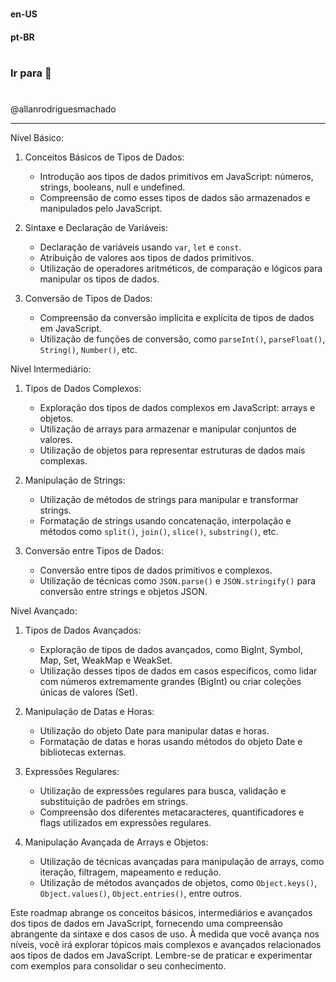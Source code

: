 #                 

#### en-US

#### pt-BR

#


### Ir para []()🚀

#
@allanrodriguesmachado






---


Nível Básico:

1. Conceitos Básicos de Tipos de Dados:
    - Introdução aos tipos de dados primitivos em JavaScript: números, strings, booleans, null e undefined.
    - Compreensão de como esses tipos de dados são armazenados e manipulados pelo JavaScript.

2. Sintaxe e Declaração de Variáveis:
    - Declaração de variáveis usando `var`, `let` e `const`.
    - Atribuição de valores aos tipos de dados primitivos.
    - Utilização de operadores aritméticos, de comparação e lógicos para manipular os tipos de dados.

3. Conversão de Tipos de Dados:
    - Compreensão da conversão implícita e explícita de tipos de dados em JavaScript.
    - Utilização de funções de conversão, como `parseInt()`, `parseFloat()`, `String()`, `Number()`, etc.

Nível Intermediário:

1. Tipos de Dados Complexos:
    - Exploração dos tipos de dados complexos em JavaScript: arrays e objetos.
    - Utilização de arrays para armazenar e manipular conjuntos de valores.
    - Utilização de objetos para representar estruturas de dados mais complexas.

2. Manipulação de Strings:
    - Utilização de métodos de strings para manipular e transformar strings.
    - Formatação de strings usando concatenação, interpolação e métodos como `split()`, `join()`, `slice()`, `substring()`, etc.

3. Conversão entre Tipos de Dados:
    - Conversão entre tipos de dados primitivos e complexos.
    - Utilização de técnicas como `JSON.parse()` e `JSON.stringify()` para conversão entre strings e objetos JSON.

Nível Avançado:

1. Tipos de Dados Avançados:
    - Exploração de tipos de dados avançados, como BigInt, Symbol, Map, Set, WeakMap e WeakSet.
    - Utilização desses tipos de dados em casos específicos, como lidar com números extremamente grandes (BigInt) ou criar coleções únicas de valores (Set).

2. Manipulação de Datas e Horas:
    - Utilização do objeto Date para manipular datas e horas.
    - Formatação de datas e horas usando métodos do objeto Date e bibliotecas externas.

3. Expressões Regulares:
    - Utilização de expressões regulares para busca, validação e substituição de padrões em strings.
    - Compreensão dos diferentes metacaracteres, quantificadores e flags utilizados em expressões regulares.

4. Manipulação Avançada de Arrays e Objetos:
    - Utilização de técnicas avançadas para manipulação de arrays, como iteração, filtragem, mapeamento e redução.
    - Utilização de métodos avançados de objetos, como `Object.keys()`, `Object.values()`, `Object.entries()`, entre outros.

Este roadmap abrange os conceitos básicos, intermediários e avançados dos tipos de dados em JavaScript, fornecendo uma compreensão abrangente da sintaxe e dos casos de uso. À medida que você avança nos níveis, você irá explorar tópicos mais complexos e avançados relacionados aos tipos de dados em JavaScript. Lembre-se de praticar e experimentar com exemplos para consolidar o seu conhecimento.